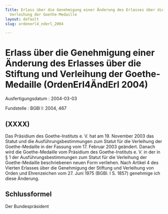 ```yaml
---
Title: Erlass über die Genehmigung einer Änderung des Erlasses über die Stiftung und
  Verleihung der Goethe-Medaille
layout: default
slug: ordenerl4_nderl_2004

---
```


# Erlass über die Genehmigung einer Änderung des Erlasses über die Stiftung und Verleihung der Goethe-Medaille (OrdenErl4ÄndErl 2004)

Ausfertigungsdatum
:   2004-03-03

Fundstelle
:   BGBl I: 2004, 467



## (XXXX)

Das Präsidium des Goethe-Instituts e. V. hat am 19. November 2003 das
Statut und die Ausführungsbestimmungen zum Statut für die Verleihung
der Goethe-Medaille in der Fassung vom 17. Februar 2003 geändert.
Danach wird die Goethe-Medaille vom Präsidium des Goethe-Instituts e.
V. in der in § 1 der Ausführungsbestimmungen zum Statut für die
Verleihung der Goethe-Medaille beschriebenen neuen Form verliehen.
Nach Artikel 4 des Vierten Erlasses über die Genehmigung der Stiftung
und Verleihung von Orden und Ehrenzeichen vom 27. Juni 1975 (BGBl. I
S. 1857) genehmige ich diese Änderung.


## Schlussformel

Der Bundespräsident

